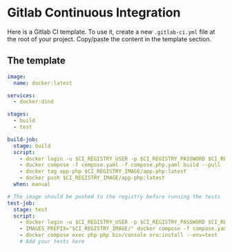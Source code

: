 # Gitlab Continuous Integration

Here is a Gitlab CI template.
To use it, create a new `.gitlab-ci.yml` file at the root of your project. 
Copy/paste the content in the template section.

## The template

```yaml
image:
  name: docker:latest

services:
  - docker:dind

stages:
  - build
  - test

build-job:
  stage: build
  script:
    - docker login -u $CI_REGISTRY_USER -p $CI_REGISTRY_PASSWORD $CI_REGISTRY
    - docker compose -f compose.yaml -f compose.php.yaml build --pull
    - docker tag app-php $CI_REGISTRY_IMAGE/app-php:latest
    - docker push $CI_REGISTRY_IMAGE/app-php:latest
  when: manual

# The image should be pushed to the registry before running the tests
test-job:
  stage: test
  script:
    - docker login -u $CI_REGISTRY_USER -p $CI_REGISTRY_PASSWORD $CI_REGISTRY
    - IMAGES_PREFIX="$CI_REGISTRY_IMAGE/" docker compose -f compose.yaml -f compose.php.yaml up --wait --no-build
    - docker compose exec php php bin/console oro:install --env=test
    # Add your tests here
```

